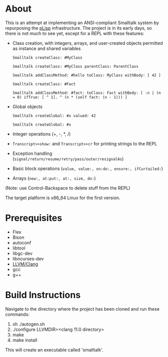 # About

This is an attempt at implementing an ANSI-compliant Smalltalk system by repurposing the [pLisp](https://github.com/shikantaza/pLisp/)  infrastructure. The project is in its early days, so there is not much to see yet, except for a REPL with these features:

* Class creation, with integers, arrays, and user-created objects permitted as instance and shared variables
   
  `Smalltalk createClass: #MyClass`
  
  `Smalltalk createClass: #MyClass parentClass: ParentClass`
  
  `Smalltalk addClassMethod: #hello toClass: MyClass withBody: [ 42 ]`
  
  `Smalltalk createClass: #Fact`
  
  `Smalltalk addClassMethod: #fact: toClass: Fact withBody:
      [ :n | (n = 0) ifTrue: [ ^ 1]. ^ (n * (self fact: (n - 1))) ]`
  
* Global objects
 
  `Smalltalk createGlobal: #x valued: 42`

  `Smalltalk createGlobal: #x`

* Integer operations (+, -, *, /)
* `Transcript>>show:` and `Transcript>>cr` for printing strings to the REPL
* Exception handling (`signal/return/resume/retry/pass/outer/resignalAs`)
* Basic block operations (`value, value:, on:do:, ensure:, ifCurtailed:`)
* Arrays (`new:, at:put:, at:, size, do:`)

(Note: use Control-Backspace to delete stuff from the REPL)

The target platform is x86_64 Linux for the first version.

# Prerequisites

* Flex
* Bison
* autoconf
* libtool
* libgc-dev
* libncurses-dev
* [LLVM/Clang](https://github.com/llvm/llvm-project/releases/download/llvmorg-11.0.0/clang+llvm-11.0.0-x86_64-linux-gnu-ubuntu-20.04.tar.xz)
* gcc
* g++

# Build Instructions

Navigate to the directory where the project has been cloned and run these commands:

1. sh ./autogen.sh
2. ./configure LLVMDIR=<clang 11.0 directory>
3. make
4. make install

This will create an executable called 'smalltalk'.
